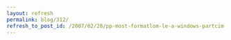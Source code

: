 ```yaml
---
layout: refresh
permalink: blog/312/
refresh_to_post_id: /2007/02/20/pp-most-formatlom-le-a-windows-partcim
---
```

